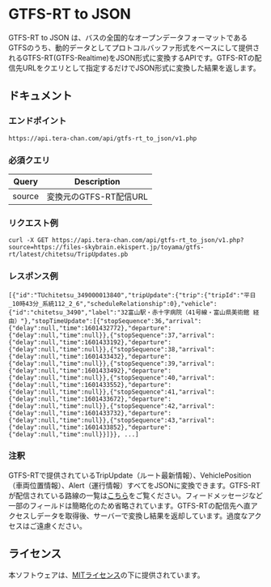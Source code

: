 # GTFS-RT to JSON
GTFS-RT to JSON は、バスの全国的なオープンデータフォーマットであるGTFSのうち、動的データとしてプロトコルバッファ形式をベースにして提供されるGTFS-RT(GTFS-Realtime)をJSON形式に変換するAPIです。GTFS-RTの配信先URLをクエリとして指定するだけでJSON形式に変換した結果を返します。

## ドキュメント
### エンドポイント
`https://api.tera-chan.com/api/gtfs-rt_to_json/v1.php`
### 必須クエリ
|  Query  |  Description  |
| ---- | ---- |
|  source  |  変換元のGTFS-RT配信URL  |
### リクエスト例
`curl -X GET https://api.tera-chan.com/api/gtfs-rt_to_json/v1.php?source=https://files-skybrain.ekispert.jp/toyama/gtfs-rt/latest/chitetsu/TripUpdates.pb`
### レスポンス例
`[{"id":"TUchitetsu_349000013840","tripUpdate":{"trip":{"tripId":"平日_10時43分_系統112_2_6","scheduleRelationship":0},"vehicle":{"id":"chitetsu_3490","label":"32富山駅・赤十字病院（41号線・富山県美術館 経由）"},"stopTimeUpdate":[{"stopSequence":36,"arrival":{"delay":null,"time":1601432772},"departure":{"delay":null,"time":null}},{"stopSequence":37,"arrival":{"delay":null,"time":1601433192},"departure":{"delay":null,"time":null}},{"stopSequence":38,"arrival":{"delay":null,"time":1601433432},"departure":{"delay":null,"time":null}},{"stopSequence":39,"arrival":{"delay":null,"time":1601433492},"departure":{"delay":null,"time":null}},{"stopSequence":40,"arrival":{"delay":null,"time":1601433552},"departure":{"delay":null,"time":null}},{"stopSequence":41,"arrival":{"delay":null,"time":1601433672},"departure":{"delay":null,"time":null}},{"stopSequence":42,"arrival":{"delay":null,"time":1601433732},"departure":{"delay":null,"time":null}},{"stopSequence":43,"arrival":{"delay":null,"time":1601433852},"departure":{"delay":null,"time":null}}]}}, ...]`
### 注釈
GTFS-RTで提供されているTripUpdate（ルート最新情報）、VehiclePosition（車両位置情報）、Alert（運行情報）すべてをJSONに変換できます。GTFS-RTが配信されている路線の一覧は[こちら](https://tshimada291.sakura.ne.jp/transport/gtfs-list.html)をご覧ください。フィードメッセージなど一部のフィールドは簡略化のため省略されています。GTFS-RTの配信先へ直アクセスしデータを取得後、サーバーで変換し結果を返却しています。過度なアクセスはご遠慮ください。

## ライセンス
本ソフトウェアは、[MITライセンス](./LICENSE)の下に提供されています。
